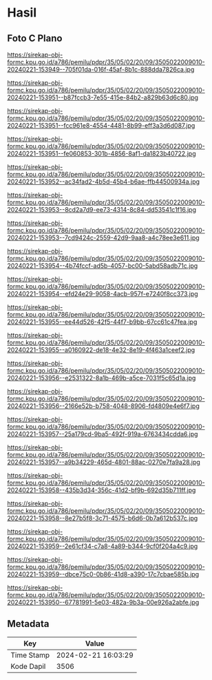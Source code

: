 # Hasil

## Foto C Plano

https://sirekap-obj-formc.kpu.go.id/a786/pemilu/pdpr/35/05/02/20/09/3505022009010-20240221-153949--705f01da-016f-45af-8b1c-888dda7826ca.jpg

https://sirekap-obj-formc.kpu.go.id/a786/pemilu/pdpr/35/05/02/20/09/3505022009010-20240221-153951--b87fccb3-7e55-415e-84b2-a829b63d6c80.jpg

https://sirekap-obj-formc.kpu.go.id/a786/pemilu/pdpr/35/05/02/20/09/3505022009010-20240221-153951--fcc961e8-4554-4481-8b99-eff3a3d6d087.jpg

https://sirekap-obj-formc.kpu.go.id/a786/pemilu/pdpr/35/05/02/20/09/3505022009010-20240221-153951--fe060853-301b-4856-8af1-da1823b40722.jpg

https://sirekap-obj-formc.kpu.go.id/a786/pemilu/pdpr/35/05/02/20/09/3505022009010-20240221-153952--ac34fad2-4b5d-45b4-b6ae-ffb44500934a.jpg

https://sirekap-obj-formc.kpu.go.id/a786/pemilu/pdpr/35/05/02/20/09/3505022009010-20240221-153953--8cd2a7d9-ee73-4314-8c84-dd53541c1f16.jpg

https://sirekap-obj-formc.kpu.go.id/a786/pemilu/pdpr/35/05/02/20/09/3505022009010-20240221-153953--7cd9424c-2559-42d9-9aa8-a4c78ee3e611.jpg

https://sirekap-obj-formc.kpu.go.id/a786/pemilu/pdpr/35/05/02/20/09/3505022009010-20240221-153954--4b74fccf-ad5b-4057-bc00-5abd58adb71c.jpg

https://sirekap-obj-formc.kpu.go.id/a786/pemilu/pdpr/35/05/02/20/09/3505022009010-20240221-153954--efd24e29-9058-4acb-957f-e7240f8cc373.jpg

https://sirekap-obj-formc.kpu.go.id/a786/pemilu/pdpr/35/05/02/20/09/3505022009010-20240221-153955--ee44d526-42f5-44f7-b9bb-67cc61c47fea.jpg

https://sirekap-obj-formc.kpu.go.id/a786/pemilu/pdpr/35/05/02/20/09/3505022009010-20240221-153955--a0160922-de18-4e32-8e19-4f463a1ceef2.jpg

https://sirekap-obj-formc.kpu.go.id/a786/pemilu/pdpr/35/05/02/20/09/3505022009010-20240221-153956--e2531322-8a1b-469b-a5ce-7031f5c65d1a.jpg

https://sirekap-obj-formc.kpu.go.id/a786/pemilu/pdpr/35/05/02/20/09/3505022009010-20240221-153956--2166e52b-b758-4048-8906-fd4809e4e6f7.jpg

https://sirekap-obj-formc.kpu.go.id/a786/pemilu/pdpr/35/05/02/20/09/3505022009010-20240221-153957--25a179cd-9ba5-492f-919a-6763434cdda6.jpg

https://sirekap-obj-formc.kpu.go.id/a786/pemilu/pdpr/35/05/02/20/09/3505022009010-20240221-153957--a9b34229-465d-4801-88ac-0270e7fa9a28.jpg

https://sirekap-obj-formc.kpu.go.id/a786/pemilu/pdpr/35/05/02/20/09/3505022009010-20240221-153958--435b3d34-356c-41d2-bf9b-692d35b711ff.jpg

https://sirekap-obj-formc.kpu.go.id/a786/pemilu/pdpr/35/05/02/20/09/3505022009010-20240221-153958--8e27b5f8-3c71-4575-b6d6-0b7a612b537c.jpg

https://sirekap-obj-formc.kpu.go.id/a786/pemilu/pdpr/35/05/02/20/09/3505022009010-20240221-153959--2e61cf34-c7a8-4a89-b344-9cf0f204a4c9.jpg

https://sirekap-obj-formc.kpu.go.id/a786/pemilu/pdpr/35/05/02/20/09/3505022009010-20240221-153959--dbce75c0-0b86-41d8-a390-17c7cbae585b.jpg

https://sirekap-obj-formc.kpu.go.id/a786/pemilu/pdpr/35/05/02/20/09/3505022009010-20240221-153950--67781991-5e03-482a-9b3a-00e926a2abfe.jpg


## Metadata

| Key        | Value               |
| ---------- | ------------------- |
| Time Stamp | 2024-02-21 16:03:29 |
| Kode Dapil | 3506                |



